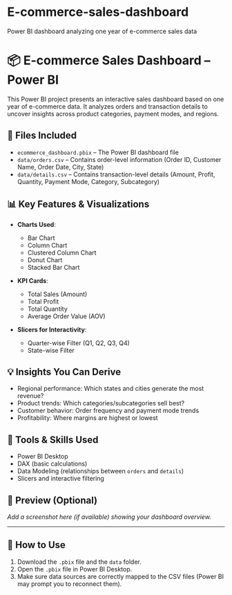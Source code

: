 # E-commerce-sales-dashboard
Power BI dashboard analyzing one year of e-commerce sales data
# 📦 E-commerce Sales Dashboard – Power BI

This Power BI project presents an interactive sales dashboard based on one year of e-commerce data. It analyzes orders and transaction details to uncover insights across product categories, payment modes, and regions.

## 📁 Files Included
- `ecommerce_dashboard.pbix` – The Power BI dashboard file
- `data/orders.csv` – Contains order-level information (Order ID, Customer Name, Order Date, City, State)
- `data/details.csv` – Contains transaction-level details (Amount, Profit, Quantity, Payment Mode, Category, Subcategory)

## 📊 Key Features & Visualizations

- **Charts Used**:  
  - Bar Chart  
  - Column Chart  
  - Clustered Column Chart  
  - Donut Chart  
  - Stacked Bar Chart  

- **KPI Cards**:  
  - Total Sales (Amount)  
  - Total Profit  
  - Total Quantity  
  - Average Order Value (AOV)  

- **Slicers for Interactivity**:  
  - Quarter-wise Filter (Q1, Q2, Q3, Q4)  
  - State-wise Filter

## 💡 Insights You Can Derive

- Regional performance: Which states and cities generate the most revenue?
- Product trends: Which categories/subcategories sell best?
- Customer behavior: Order frequency and payment mode trends
- Profitability: Where margins are highest or lowest

## 🧰 Tools & Skills Used

- Power BI Desktop
- DAX (basic calculations)
- Data Modeling (relationships between `orders` and `details`)
- Slicers and interactive filtering

## 📸 Preview (Optional)
_Add a screenshot here (if available) showing your dashboard overview._

---

## 🔗 How to Use
1. Download the `.pbix` file and the `data` folder.
2. Open the `.pbix` file in Power BI Desktop.
3. Make sure data sources are correctly mapped to the CSV files (Power BI may prompt you to reconnect them).

